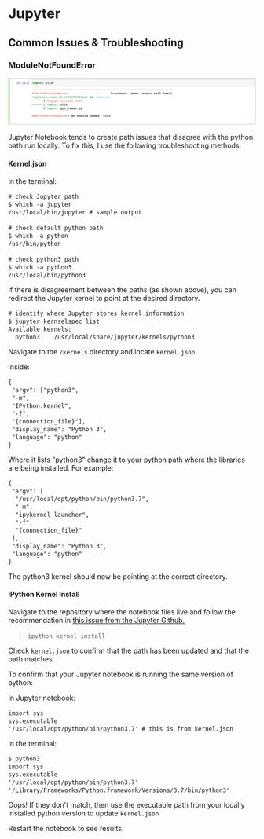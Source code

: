 # Jupyter

## Common Issues & Troubleshooting

### ModuleNotFoundError

![](../.gitbook/assets/modulenotfounderror%20%281%29.png)

Jupyter Notebook tends to create path issues that disagree with the python path run locally. To fix this, I use the following troubleshooting methods:

#### Kernel.json

In the terminal:

```text
# check Jupyter path
$ which -a jupyter
/usr/local/bin/jupyter # sample output

# check default python path
$ which -a python
/usr/bin/python

# check python3 path
$ which -a python3
/usr/local/bin/python3
```

If there is disagreement between the paths \(as shown above\), you can redirect the Jupyter kernel to point at the desired directory.

```text
# identify where Jupyter stores kernel information
$ jupyter kernselspec list
Available kernels:
  python3    /usr/local/share/jupyter/kernels/python3
```

Navigate to the `/kernels` directory and locate `kernel.json`

Inside:

```text
{
 "argv": ["python3", 
 "-m", 
 "IPython.kernel",
 "-f", 
 "{connection_file}"],
 "display_name": "Python 3",
 "language": "python"
}
```

Where it lists "python3" change it to your python path where the libraries are being installed. For example:

```text
{
 "argv": [
  "/usr/local/opt/python/bin/python3.7",
  "-m",
  "ipykernel_launcher",
  "-f",
  "{connection_file}"
 ],
 "display_name": "Python 3",
 "language": "python"
}
```

The python3 kernel should now be pointing at the correct directory. 

#### iPython Kernel Install

Navigate to the repository where the notebook files live and follow the recommendation in [this issue from the Jupyter Github.](https://github.com/jupyter/notebook/issues/2563)

> `ipython kernel install`

Check `kernel.json` to confirm that the path has been updated and that the path matches.

To confirm that your Jupyter notebook is running the same version of python:

In Jupyter notebook:

```text
import sys
sys.executable
'/usr/local/opt/python/bin/python3.7' # this is from kernel.json
```

In the terminal:

```text
$ python3
import sys
sys.executable
'/usr/local/opt/python/bin/python3.7'
'/Library/Frameworks/Python.framework/Versions/3.7/bin/python3'
```

Oops! If they don't match, then use the executable path from your locally installed python version to update `kernel.json`

Restart the notebook to see results. 

